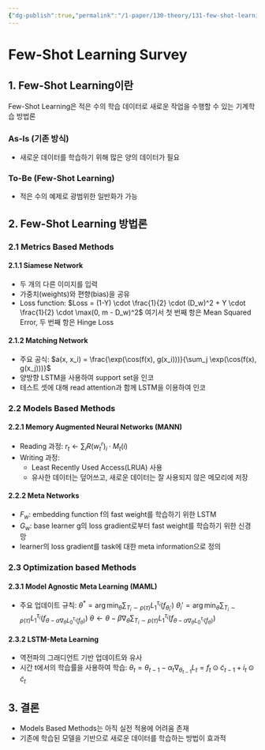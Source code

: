 ```yaml
---
{"dg-publish":true,"permalink":"/1-paper/130-theory/131-few-shot-learning-survey/","title":" Few-Shot Learning Survey","tags":["summary","paper"]}
---
```


# Few-Shot Learning Survey

## 1. Few-Shot Learning이란

Few-Shot Learning은 적은 수의 학습 데이터로 새로운 작업을 수행할 수 있는 기계학습 방법론

### As-Is (기존 방식)
- 새로운 데이터를 학습하기 위해 많은 양의 데이터가 필요

### To-Be (Few-Shot Learning)
- 적은 수의 예제로 광범위한 일반화가 가능

## 2. Few-Shot Learning 방법론

### 2.1 Metrics Based Methods

#### 2.1.1 Siamese Network
- 두 개의 다른 이미지를 입력
- 가중치(weights)와 편향(bias)을 공유
- Loss function:
  $Loss = (1-Y) \cdot \frac{1}{2} \cdot (D_w)^2 + Y \cdot \frac{1}{2} \cdot \max(0, m - D_w)^2$
  여기서 첫 번째 항은 Mean Squared Error, 두 번째 항은 Hinge Loss

#### 2.1.2 Matching Network
- 주요 공식:
  $a(x, x_i) = \frac{\exp(\cos(f(x), g(x_i)))}{\sum_j \exp(\cos(f(x), g(x_j)))}$
- 양방향 LSTM을 사용하여 support set을 인코
- 테스트 셋에 대해 read attention과 함께 LSTM을 이용하여 인코

### 2.2 Models Based Methods

#### 2.2.1 Memory Augmented Neural Networks (MANN)
- Reading 과정:
  $r_t \leftarrow \sum_i R(w_t^r)_i \cdot M_t(i)$
- Writing 과정:
  - Least Recently Used Access(LRUA) 사용
  - 유사한 데이터는 덮어쓰고, 새로운 데이터는 잘 사용되지 않은 메모리에 저장

#### 2.2.2 Meta Networks
- $F_w$: embedding function f의 fast weight를 학습하기 위한 LSTM
- $G_w$: base learner g의 loss gradient로부터 fast weight를 학습하기 위한 신경망
- learner의 loss gradient를 task에 대한 meta information으로 정의

### 2.3 Optimization based Methods

#### 2.3.1 Model Agnostic Meta Learning (MAML)
- 주요 업데이트 규칙:
  $\theta^* = \arg\min_\theta \sum_{T_i\sim p(\tau)} L^{\tau_i}_1(f_{\theta_i'})$
  $\theta_i' = \arg\min_\theta \sum_{T_i\sim p(\tau)} L^{\tau_i}_1(f_{\theta-\alpha\nabla_\theta L^{\tau_i}_0(f_\theta)})$
  $\theta \leftarrow \theta - \beta\nabla_\theta \sum_{T_i\sim p(\tau)} L^{\tau_i}_1(f_{\theta-\alpha\nabla_\theta L^{\tau_i}_0(f_\theta)})$

#### 2.3.2 LSTM-Meta Learning
- 역전파의 그래디언트 기반 업데이트와 유사
- 시간 t에서의 학습률을 사용하여 학습:
  $\theta_t = \theta_{t-1} - \alpha_t \nabla_{\theta_{t-1}} L_t = f_t \odot \tilde{c}_{t-1} + i_t \odot \tilde{c}_t$

## 3. 결론
- Models Based Methods는 아직 실전 적용에 어려움 존재
- 기존에 학습된 모델을 기반으로 새로운 데이터를 학습하는 방법이 효과적